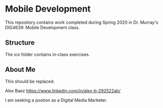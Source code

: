 # Mobile Development
This repository contains work completed during Spring 2020 in Dr. Murray's DIG4639: Mobile Development class.

## Structure
The *ice* folder contains in-class exercises. 

## About Me
This should be replaced.

Alex Baez
https://www.linkedin.com/in/alex-b-292522ab/

I am seeking a postion as a Digital Media Marketer.
